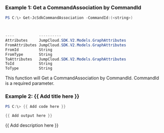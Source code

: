 ### Example 1: Get a CommandAssociation by CommandId
```powershell
PS C:\> Get-JcSdkCommandAssociation -CommandId:(<string>)



----           ----------
Attributes     JumpCloud.SDK.V2.Models.GraphAttributes
FromAttributes JumpCloud.SDK.V2.Models.GraphAttributes
FromId         String
FromType       String
ToAttributes   JumpCloud.SDK.V2.Models.GraphAttributes
ToId           String
ToType         String


```

This function will Get a CommandAssociation by CommandId. CommandId is a required parameter.

### Example 2: {{ Add title here }}
```powershell
PS C:\> {{ Add code here }}

{{ Add output here }}
```

{{ Add description here }}

